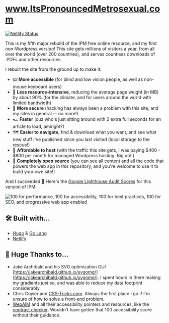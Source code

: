 # www.ItsPronouncedMetrosexual.com

[![Netlify Status](https://api.netlify.com/api/v1/badges/974238ce-2fc5-4142-801c-970bea0600cb/deploy-status)](https://app.netlify.com/sites/itspronouncedmetrosexual/deploys)

This is my fifth major rebuild of the IPM free online resource, and my first non-Wordpress version! This site gets millions of visitors a year, from all over the world (over 200 countries), and serves countless downloads of .PDFs and other resources.

I rebuilt the site from the ground up to make it:

- ⌨️ **More accessible** (for blind and low vision people, as well as non-mouse keyboard users)
- 🚰 **Less resource-intensive**, reducing the average page weight (in MB) by about 90% (for the climate, and for users around the world with limited bandwidth)
- 🔐 **More secure** (hacking has always been a problem with this site, and my sites in general -- no more!)
- 🏎 **Faster** (cuz who's just sitting around with 2 extra full seconds for an article to load, amiright?)
- 🗺 **Easier to navigate**, find & download what you want, and see what new stuff I've published since you last visited (local storage to the rescue!)
- 🤑 **Affordable to host** (with the traffic this site gets, I was paying $400 - $800 per month for managed Wordpress hosting. Big oof.)
- 🔮 **Completely open source** (you can see all content and all the code that powers the web app in this repository, and you're welcome to use it to build your own site!)

And I succeeded 💯 Here's the [Google Lighthouse Audit Scores](https://developers.google.com/web/tools/lighthouse) for this version of IPM:

![100 for performance, 100 for accessibility, 100 for best practices, 100 for SEO, and progressive web app enabled](https://i.imgur.com/eKcVSJF.png)

## 🛠 Built with...

- [Hugo](https://gohugo.io) &amp; [Go Lang](https://golang.org/)
- [Netlify](https://netlify.com)

## 🙌 Huge Thanks to...

- Jake Archibald and his SVG optimization GUI [https://jakearchibald.github.io/svgomg/](https://jakearchibald.github.io/svgomg/). I spent hours in there making my gradients _just so_, and was able to reduce my data footprint considerably.
- Chris Coyier and [CSS-Tricks.com](https://css-tricks.com/). Always the first place I go if I'm unsure of how to solve a front-end problem.
- [WebAIM](https://webaim.org) and all their accessibility pointers and resources, like the [contrast checker](https://webaim.org/resources/contrastchecker/). Wouldn't have gotten that 100 accessibility score without their guidance.
